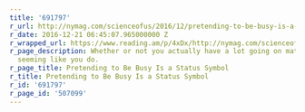 ```yaml
---
title: '691797'
r_url: http://nymag.com/scienceofus/2016/12/pretending-to-be-busy-is-a-status-symbol.html
r_date: 2016-12-21 06:45:07.965000000 Z
r_wrapped_url: https://www.reading.am/p/4xDx/http://nymag.com/scienceofus/2016/12/pretending-to-be-busy-is-a-status-symbol.html
r_page_description: Whether or not you actually have a lot going on matters less than
  seeming like you do.
r_page_title: Pretending to Be Busy Is a Status Symbol
r_title: Pretending to Be Busy Is a Status Symbol
r_id: '691797'
r_page_id: '507099'
---
```


